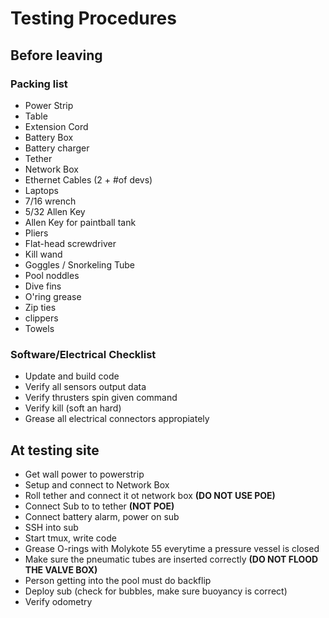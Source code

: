 # Testing Procedures

## Before leaving

### Packing list 
* Power Strip
* Table
* Extension Cord
* Battery Box
* Battery charger
* Tether
* Network Box
* Ethernet Cables (2 + #of devs)
* Laptops
* 7/16 wrench
* 5/32 Allen Key
* Allen Key for paintball tank
* Pliers
* Flat-head screwdriver
* Kill wand
* Goggles / Snorkeling Tube
* Pool noddles
* Dive fins
* O'ring grease
* Zip ties
* clippers
* Towels


### Software/Electrical Checklist
* Update and build code
* Verify all sensors output data
* Verify thrusters spin given command
* Verify kill (soft an hard)
* Grease all electrical connectors appropiately


## At testing site

* Get wall power to powerstrip
* Setup and connect to Network Box
* Roll tether and connect it ot network box **(DO NOT USE POE)**
* Connect Sub to to tether **(NOT POE)**
* Connect battery alarm, power on sub
* SSH into sub
* Start tmux, write code
* Grease O-rings with Molykote 55 everytime a pressure vessel is closed
* Make sure the pneumatic tubes are inserted correctly **(DO NOT FLOOD THE VALVE BOX)**
* Person getting into the pool must do backflip
* Deploy sub (check for bubbles, make sure buoyancy is correct)
* Verify odometry

